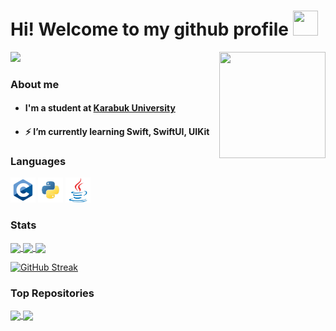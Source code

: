 

# Hi! Welcome to my github profile <img src="https://media.giphy.com/media/H2zjDfFXWTCSU8LxeB/giphy.gif?cid=ecf05e47oyn9ib20obtrvmd89d1lo2hg3yfcueahsdzjjvt6&rid=giphy.gif&ct=s" align="rigt" width="40" height="40">

<img src="https://media3.giphy.com/media/i4MAH84pqe2m2aVojc/giphy.gif?cid=ecf05e47p9ufwdh8l7zfncvwc92s48mn1xcoykdxvnx6rb1r&rid=giphy.gif&ct=g" align="right" width="170" height="170">

![](https://komarev.com/ghpvc/?username=brkykb&color=red)
### About me
- #### I'm a student at [Karabuk University]
[Karabuk University]:"https://www.karabuk.edu.tr"




- #### :zap: I’m currently learning Swift, SwiftUI, UIKit

 ### Languages
 <img src="https://raw.githubusercontent.com/github/explore/f3e22f0dca2be955676bc70d6214b95b13354ee8/topics/c/c.png" width="40" height="40" /> <img src="https://raw.githubusercontent.com/github/explore/80688e429a7d4ef2fca1e82350fe8e3517d3494d/topics/python/python.png" width="40" height="40" /> <img src="https://raw.githubusercontent.com/devicons/devicon/master/icons/java/java-original.svg" height="40" />


### Stats

<a href="https://github.com/brkykb">
  <img height=200 align="center" src="https://github-readme-stats.vercel.app/api?username=brkykb&theme=radical" />
</a>

<a href="https://github.com/brkykb">
  <img height=200 align="center" src="https://github-readme-stats-sigma-five.vercel.app/api?username=brkykb&show_icons=true&theme=radical"  />
 </a>



<a href="https://github.com/brkykb">
  <img height=200 align="center" src="https://github-readme-stats-sigma-five.vercel.app/api/top-langs/?username=brkykb&layout=compact&theme=radical"  />
 </a> 

[![GitHub Streak](https://streak-stats.demolab.com?user=brkykb&theme=radical&date_format=j%20M%5B%20Y%5D&mode=weekly)](https://git.io/streak-stats)

### Top Repositories
<a href="https://github.com/brkykb/ObjectOrientedProgramming">
  <img align="center" src="https://github-readme-stats-sigma-five.vercel.app/api/pin/?username=brkykb&repo=ObjectOrientedProgramming&theme=radical"  />
 </a> 


<a href="https://github.com/brkykb/DataStructures">
  <img align="center" src="https://github-readme-stats-sigma-five.vercel.app/api/pin/?username=brkykb&repo=DataStructures&theme=radical" />
</a>





